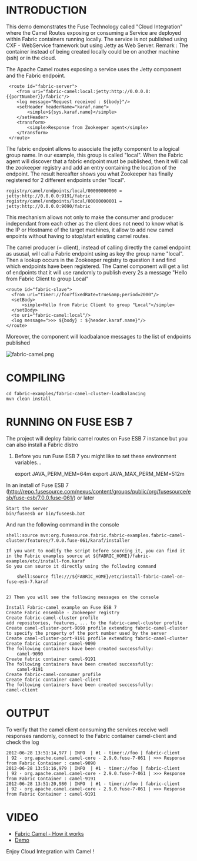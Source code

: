 ﻿# ﻿INTRODUCTION

This demo demonstrates the Fuse Technology called "Cloud Integration" where the Camel Routes exposing or consuming
a Service are deployed within Fabric containers running locally. The service is not published using CXF - WebService
framework but using Jetty as Web Server.
Remark : The container instead of being created locally could be on another machine (ssh) or in the cloud.

The Apache Camel routes exposing a service uses the Jetty component and the Fabric endpoint.

     <route id="fabric-server">
        <from uri="fabric-camel:local:jetty:http://0.0.0.0:{{portNumber}}/fabric"/>
        <log message="Request received : ${body}"/>
        <setHeader headerName="karaf.name">
            <simple>${sys.karaf.name}</simple>
        </setHeader>
        <transform>
            <simple>Response from Zookeeper agent</simple>
        </transform>
     </route>

The fabric endpoint allows to associate the jetty component to a logical group name. In our example, this group is called "local".
When the Fabric agent will discover that a fabric endpoint must be published, then it will call the zookeeper registry and add an entry containing
the location of the endpoint. The result hereafter shows you what Zookeeper has finally registered for 2 different endpoints under "local".

    registry/camel/endpoints/local/00000000000 = jetty:http://0.0.0.0:9191/fabric
    registry/camel/endpoints/local/00000000001 = jetty:http://0.0.0.0:9090/fabric

This mechanism allows not only to make the consumer and producer independant from each other as the client does not need to know
what is the IP or Hostname of the target machines, it allow to add new camel enpoints without having to stop/start existing camel routes.

The camel producer (= client), instead of calling directly the camel endpoint as ususal, will call a Fabric endpoint using as key
the group name "local". Then a lookup occurs in the Zookeeper registry to question it and find which endpoints have been registered.
The Camel component will get a list of endpoints that it will use randomly to publish every 2s a message
"Hello from Fabric Client to group Local"

    <route id="fabric-slave">
      <from uri="timer://foo?fixedRate=true&amp;period=2000"/>
      <setBody>
          <simple>Hello from Fabric Client to group "Local"</simple>
      </setBody>
      <to uri="fabric-camel:local"/>
      <log message=">>> ${body} : ${header.karaf.name}"/>
    </route>

Moreover, the component will loadbalance messages to the list of endpoints published

![fabric-camel.png](https://github.com/fusesource/fuse/raw/master/fabric/fabric-examples/fabric-camel-cluster-loadbalancing/fabric-camel.png)

# COMPILING

    cd fabric-examples/fabric-camel-cluster-loadbalancing
    mvn clean install

# RUNNING ON FUSE ESB 7

The project will deploy fabric camel routes on Fuse ESB 7 instance but you can also install a Fabric distro

1) Before you run Fuse ESB 7 you might like to set these environment variables...

    export JAVA_PERM_MEM=64m
    export JAVA_MAX_PERM_MEM=512m

In an install of Fuse ESB 7 (http://repo.fusesource.com/nexus/content/groups/public/org/fusesource/esb/fuse-esb/7.0.0.fuse-061/) or later

    Start the server
    bin/fuseesb or bin/fuseesb.bat

And run the following command in the console

    shell:source mvn:org.fusesource.fabric.fabric-examples.fabric-camel-cluster/features/7.0.0.fuse-061/karaf/installer

    If you want to modify the script before sourcing it, you can find it in the Fabric examples source at ${FABRIC_HOME}/fabric-examples/etc/install-fon.karaf
    So you can source it directly using the following command

        shell:source file:///${FABRIC_HOME}/etc/install-fabric-camel-on-fuse-esb-7.karaf


    2) Then you will see the following messages on the console

    Install Fabric-camel example on Fuse ESB 7
    Create Fabric ensemble - Zookeeper registry
    Create fabric-camel-cluster profile
    add repositories, features, ... to the fabric-camel-cluster profile
    Create camel-cluster-port-9090 profile extending fabric-camel-cluster to specify the property of the port number used by the server
    Create camel-cluster-port-9191 profile extending fabric-camel-cluster
    Create fabric container camel-9090
    The following containers have been created successfully:
	    camel-9090
    Create fabric container camel-9191
    The following containers have been created successfully:
	    camel-9191
    Create fabric-camel-consumer profile
    Create fabric container camel-client
    The following containers have been created successfully:
	camel-client

# OUTPUT

To verify that the camel client consuming the services receive well responses randomly, connect
to the Fabric container camel-client and check the log

    2012-06-28 13:51:14,977 | INFO  | #1 - timer://foo | fabric-client                    | 92 - org.apache.camel.camel-core - 2.9.0.fuse-7-061 | >>> Response from Fabric Container : camel-9090
    2012-06-28 13:51:16,979 | INFO  | #1 - timer://foo | fabric-client                    | 92 - org.apache.camel.camel-core - 2.9.0.fuse-7-061 | >>> Response from Fabric Container : camel-9191
    2012-06-28 13:51:20,980 | INFO  | #1 - timer://foo | fabric-client                    | 92 - org.apache.camel.camel-core - 2.9.0.fuse-7-061 | >>> Response from Fabric Container : camel-9191

# VIDEO

 * [Fabric Camel - How it works](http://www.youtube.com/watch?v=CO1WcTFivT0)
 * [Demo](http://www.youtube.com/watch?v=RUg2rgY4BME)

Enjoy Cloud Integration with Camel !
